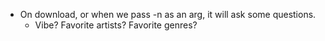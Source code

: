 - On download, or when we pass -n as an arg, it will ask some questions.
  - Vibe? Favorite artists? Favorite genres?
